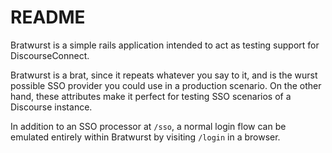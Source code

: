 # README

Bratwurst is a simple rails application intended to act as testing support for
DiscourseConnect.

Bratwurst is a brat, since it repeats whatever you say to it, and is the wurst
possible SSO provider you could use in a production scenario. On the other hand,
these attributes make it perfect for testing SSO scenarios of a Discourse instance.

In addition to an SSO processor at `/sso`, a normal login flow can be emulated
entirely within Bratwurst by visiting `/login` in a browser.
